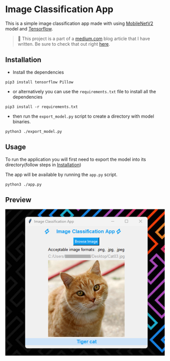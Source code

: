# Image Classification App

This is a simple image classification app made with using [MobileNetV2](https://www.tensorflow.org/api_docs/python/tf/keras/applications/mobilenet_v2/MobileNetV2) model and [Tensorflow](https://www.tensorflow.org/).

> 📌 This project is a part of a [medium.com](https://medium.com/@hammad.ai/how-to-use-a-trained-model-in-an-application-using-tensorflow-cd8b4024bb28) blog article that I have written. Be sure to check that out right [here](https://medium.com/@hammad.ai/how-to-use-a-trained-model-in-an-application-using-tensorflow-cd8b4024bb28).

## Installation

- Install the dependencies

```shell
pip3 install tensorflow Pillow
```

- or alternatively you can use the `requirements.txt` file to install all the dependencies

```shell
pip3 install -r requirements.txt
```

- then run the `export_model.py` script to create a directory with model binaries.

```shell
python3 ./export_model.py 
```

## Usage

To run the application you will first need to export the model into its directory(follow steps in [Installation](##-Installation))

The app will be available by running the `app.py` script.

```
python3 ./app.py
```

## Preview
![Alt text](docs/images/app_preview.png)